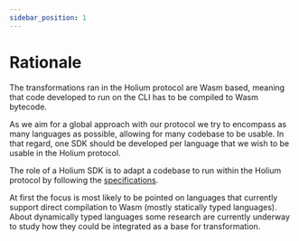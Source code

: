 ```yaml
---
sidebar_position: 1
---
```


# Rationale

The transformations ran in the Holium protocol are Wasm based, meaning that code developed to run on the CLI
has to be compiled to Wasm bytecode.

As we aim for a global approach with our protocol we try to encompass as many languages as possible, allowing
for many codebase to be usable. In that regard, one SDK should be developed per language that we wish
to be usable in the Holium protocol. 

The role of a Holium SDK is to adapt a codebase to run within the Holium protocol by following the 
[specifications](specifications.md). 

At first the focus is most likely to be pointed on languages that currently support direct compilation 
to Wasm (mostly statically typed languages). About dynamically typed languages some research are currently
underway to study how they could be integrated as a base for transformation.



